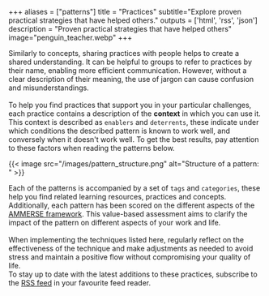 +++
aliases = ["patterns"]
title = "Practices"
subtitle="Explore proven practical strategies that have helped others."
outputs = ['html', 'rss', 'json']
description = "Proven practical strategies that have helped others"
image="penguin_teacher.webp"
+++

Similarly to concepts, sharing practices with people helps to create a shared understanding. It can be helpful to groups to refer to practices by their name, enabling more efficient communication.
However, without a clear description of their meaning, the use of jargon can cause confusion and misunderstandings.
<br />
<br />
To help you find practices that support you in your particular challenges, each practice contains a description of the **context** in which you can
use it. This context is described as `enablers` and `deterrents`, these indicate under which conditions the described pattern is known to work 
well, and conversely when it doesn't work well. To get the best results, pay attention to these factors when reading the patterns below.  

{{< image src="/images/pattern_structure.png" alt="Structure of a pattern: " >}}

Each of the patterns is accompanied by a set of `tags` and `categories`, these help you find related learning resources, practices and concepts.
Additionally, each pattern has been scored on the different aspects of the [AMMERSE framework](https://www.ammerse.org/). This value-based 
assessment aims to clarify the impact of the pattern on different aspects of your work and life.  
<br />
When implementing the techniques listed here, regularly reflect on the effectiveness of the technique and make adjustments as needed to avoid 
stress and maintain a positive flow without compromising your quality of life.
<br />
To stay up to date with the latest additions to these practices, subscribe to the <a href="./index.xml" target="_blank">RSS feed</a> in your 
favourite feed reader.
